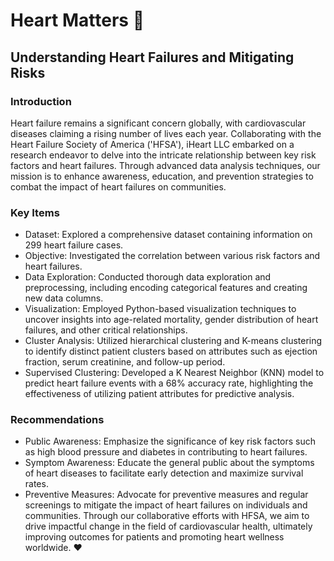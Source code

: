 # Heart Matters 💓
## Understanding Heart Failures and Mitigating Risks
### Introduction
Heart failure remains a significant concern globally, with cardiovascular diseases claiming a rising number of lives each year. Collaborating with the Heart Failure Society of America ('HFSA'), iHeart LLC embarked on a research endeavor to delve into the intricate relationship between key risk factors and heart failures. Through advanced data analysis techniques, our mission is to enhance awareness, education, and prevention strategies to combat the impact of heart failures on communities.

### Key Items
* Dataset: Explored a comprehensive dataset containing information on 299 heart failure cases.
* Objective: Investigated the correlation between various risk factors and heart failures.
* Data Exploration: Conducted thorough data exploration and preprocessing, including encoding categorical features and creating new data columns.
* Visualization: Employed Python-based visualization techniques to uncover insights into age-related mortality, gender distribution of heart failures, and other critical relationships.
* Cluster Analysis: Utilized hierarchical clustering and K-means clustering to identify distinct patient clusters based on attributes such as ejection fraction, serum creatinine, and follow-up period.
* Supervised Clustering: Developed a K Nearest Neighbor (KNN) model to predict heart failure events with a 68% accuracy rate, highlighting the effectiveness of utilizing patient attributes for predictive analysis.
### Recommendations
* Public Awareness: Emphasize the significance of key risk factors such as high blood pressure and diabetes in contributing to heart failures.
* Symptom Awareness: Educate the general public about the symptoms of heart diseases to facilitate early detection and maximize survival rates.
* Preventive Measures: Advocate for preventive measures and regular screenings to mitigate the impact of heart failures on individuals and communities.
Through our collaborative efforts with HFSA, we aim to drive impactful change in the field of cardiovascular health, ultimately improving outcomes for patients and promoting heart wellness worldwide. ❤️
